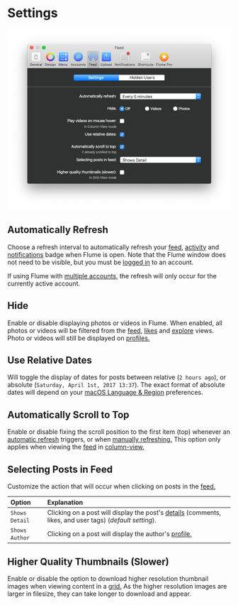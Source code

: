 # Settings

![](../../.gitbook/assets/feed-settings.png)

## Automatically Refresh

Choose a refresh interval to automatically refresh your [feed](../../views/feed.md), [activity](../../views/activity.md) and [notifications](../notifications.md) badge when Flume is open. Note that the Flume window does not need to be visible, but you must be [logged in](../../views/login.md) to an account.

If using Flume with [multiple accounts](../accounts.md#adding-an-account-), the refresh will only occur for the currently active account.

## Hide

Enable or disable displaying photos or videos in Flume. When enabled, all photos or videos will be filtered from the [feed](../../views/feed.md), [likes](../../views/likes.md) and [explore](../../views/explore.md) views. Photo or videos will still be displayed on [profiles.](../../views/profile/)

## Use Relative Dates

Will toggle the display of dates for posts between relative \(`2 hours ago`\), or absolute \(`Saturday, April 1st, 2017 13:37`\). The exact format of absolute dates will depend on your [macOS Language & Region](https://support.apple.com/kb/PH18445) preferences.

## Automatically Scroll to Top

Enable or disable fixing the scroll position to the first item \(top\) whenever an [automatic refresh](settings.md#automatically-refresh) triggers, or when [manually refreshing.](../../misc/keyboard-shortcuts.md) This option only applies when viewing the [feed](../../views/feed.md) in [column-view.](../../views/feed.md#view-modes)

## Selecting Posts in Feed

Customize the action that will occur when clicking on posts in the [feed.](https://github.com/flumeapp/help.flumeapp.com/tree/1577f0ffdac2f11d862e55096c48747d3c60ea48/views/Feed.md)

| Option | Explanation |
| :--- | :--- |
| `Shows Detail` | Clicking on a post will display the post's [details](../../views/detailview.md) \(comments, likes, and user tags\) \(_default setting_\). |
| `Shows Author` | Clicking on a post will display the author's [profile.](../../views/profile/) |

## Higher Quality Thumbnails \(Slower\)

Enable or disable the option to download higher resolution thumbnail images when viewing content in a [grid.](../../views/feed.md#view-modes) As the higher resolution images are larger in filesize, they can take longer to download and appear. 


